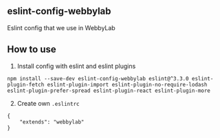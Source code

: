 eslint-config-webbylab
----------------------

Eslint config that we use in WebbyLab

## How to use

1. Install config with eslint and eslint plugins

```
npm install --save-dev eslint-config-webbylab eslint@^3.3.0 eslint-plugin-fetch eslint-plugin-import eslint-plugin-no-require-lodash eslint-plugin-prefer-spread eslint-plugin-react eslint-plugin-more
```


2. Create own `.eslintrc`

```
{
    "extends": "webbylab"
}
```
